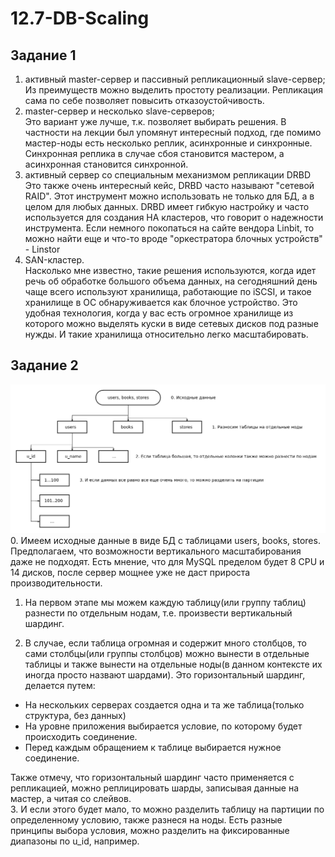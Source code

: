 # 12.7-DB-Scaling

## Задание 1
1. активный master-сервер и пассивный репликационный slave-сервер;  
Из преимуществ можно выделить простоту реализации. Репликация сама по себе позволяет повысить отказоустойчивость.  
2. master-сервер и несколько slave-серверов;  
Это вариант уже лучше, т.к. позволяет выбирать решения. В частности на лекции был упомянут интересный подход, где помимо мастер-ноды есть несколько реплик, асинхронные и синхронные. Синхронная реплика в случае сбоя становится мастером, а асинхронная становится синхронной.  
3. активный сервер со специальным механизмом репликации DRBD  
Это также очень интересный кейс, DRBD часто называют "сетевой RAID". Этот инструмент можно использовать не только для БД, а в целом для любых данных. DRBD имеет гибкую настройку и часто используется для создания HA кластеров, что говорит о надежности инструмента. Если немного покопаться на сайте вендора Linbit, то можно найти еще и что-то вроде "оркестратора блочных устройств" - Linstor  
4. SAN-кластер.  
Насколько мне известно, такие решения используются, когда идет речь об обработке большого объема данных, на сегодняшний день чаще всего используют хранилища, работающие по iSCSI, и такое хранилище в ОС обнаруживается как блочное устройство. Это удобная технология, когда у вас есть огромное хранилище из которого можно выделять куски в виде сетевых дисков под разные нужды. И такие хранилища относительно легко масштабировать.  


## Задание 2 
![pic](https://github.com/RSafin12/12.7---DB-Scaling/blob/main/diagram.png)
0. Имеем исходные данные в виде БД с таблицами users, books, stores. Предполагаем, что возможности вертикального масштабирования даже не подходят. Есть мнение, что для MySQL пределом будет 8 CPU и 14 дисков, после сервер мощнее уже не даст прироста производительности.   

1. На первом этапе мы можем каждую таблицу(или группу таблиц) разнести по отдельным нодам, т.е. произвести вертикальный шардинг.   

2. В случае, если таблица огромная и содержит много столбцов, то сами столбцы(или группы столбцов) можно вынести в отдельные таблицы и также вынести на отдельные ноды(в данном контексте их иногда просто назвают шардами). Это горизонтальный шардинг, делается путем:  
- На нескольких серверах создается одна и та же таблица(только структура, без данных)  
- На уровне приложения выбирается условие, по которому будет происходить соединение.   
- Перед каждым обращением к таблице выбирается нужное соединение.  

Также отмечу, что горизонтальный шардинг часто применяется с репликацией, можно реплицировать шарды, записывая данные на мастер, а читая со слейвов.   
3. И если этого будет мало, то можно разделить таблицу на партиции по определенному условию, также разнеся на ноды. Есть разные принципы выбора условия, можно разделить на фиксированные диапазоны по u_id, например. 

